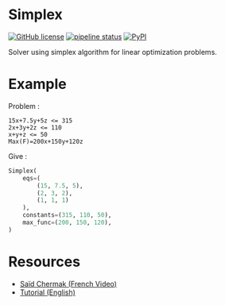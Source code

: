 Simplex
=======

[![GitHub license](https://img.shields.io/github/license/Oprax/simplex.svg?style=flat-square)](https://github.com/Oprax/simplex/blob/master/LICENSE)
[![pipeline status](https://gitlab.com/Oprax/simplex/badges/master/pipeline.svg)](https://gitlab.com/Oprax/simplex/commits/master)
[![PyPI](https://img.shields.io/pypi/v/ro-simplex.svg?style=flat-square)](https://pypi.org/project/ro-simplex/)


Solver using simplex algorithm for linear optimization problems.

# Example

Problem :
```
15x+7.5y+5z <= 315
2x+3y+2z <= 110
x+y+z <= 50
Max(F)=200x+150y+120z
```
Give :
```python
Simplex(
    eqs=(
        (15, 7.5, 5),
        (2, 3, 2),
        (1, 1, 1)
    ),
    constants=(315, 110, 50),
    max_func=(200, 150, 120),
)
```

# Resources

 - [Saïd Chermak (French Video)](https://www.youtube.com/watch?v=nADa_AXVrA8)
 - [Tutorial (English)](https://www.zweigmedia.com/RealWorld/tutorialsf4/framesSimplex.html)

